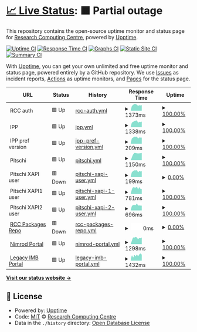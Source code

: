 # [📈 Live Status](https://UQ-RCC.github.io/portals): <!--live status--> **🟧 Partial outage**

This repository contains the open-source uptime monitor and status page for [Research Computing Centre](https://rcc.uq.edu.au/), powered by [Upptime](https://github.com/upptime/upptime).

[![Uptime CI](https://github.com/UQ-RCC/portals/workflows/Uptime%20CI/badge.svg)](https://github.com/UQ-RCC/portals/actions?query=workflow%3A%22Uptime+CI%22)
[![Response Time CI](https://github.com/UQ-RCC/portals/workflows/Response%20Time%20CI/badge.svg)](https://github.com/UQ-RCC/portals/actions?query=workflow%3A%22Response+Time+CI%22)
[![Graphs CI](https://github.com/UQ-RCC/portals/workflows/Graphs%20CI/badge.svg)](https://github.com/UQ-RCC/portals/actions?query=workflow%3A%22Graphs+CI%22)
[![Static Site CI](https://github.com/UQ-RCC/portals/workflows/Static%20Site%20CI/badge.svg)](https://github.com/UQ-RCC/portals/actions?query=workflow%3A%22Static+Site+CI%22)
[![Summary CI](https://github.com/UQ-RCC/portals/workflows/Summary%20CI/badge.svg)](https://github.com/UQ-RCC/portals/actions?query=workflow%3A%22Summary+CI%22)

With [Upptime](https://upptime.js.org), you can get your own unlimited and free uptime monitor and status page, powered entirely by a GitHub repository. We use [Issues](https://github.com/UQ-RCC/portals/issues) as incident reports, [Actions](https://github.com/UQ-RCC/portals/actions) as uptime monitors, and [Pages](https://UQ-RCC.github.io/portals) for the status page.

<!--start: status pages-->
<!-- This summary is generated by Upptime (https://github.com/upptime/upptime) -->
<!-- Do not edit this manually, your changes will be overwritten -->
<!-- prettier-ignore -->
| URL | Status | History | Response Time | Uptime |
| --- | ------ | ------- | ------------- | ------ |
| <img alt="" src="https://icons.duckduckgo.com/ip3/null.ico" height="13"> RCC auth | 🟩 Up | [rcc-auth.yml](https://github.com/UQ-RCC/portals/commits/HEAD/history/rcc-auth.yml) | <details><summary><img alt="Response time graph" src="./graphs/rcc-auth/response-time-week.png" height="20"> 1373ms</summary><br><a href="https://UQ-RCC.github.io/portals/history/rcc-auth"><img alt="Response time 1388" src="https://img.shields.io/endpoint?url=https%3A%2F%2Fraw.githubusercontent.com%2FUQ-RCC%2Fportals%2FHEAD%2Fapi%2Frcc-auth%2Fresponse-time.json"></a><br><a href="https://UQ-RCC.github.io/portals/history/rcc-auth"><img alt="24-hour response time 1351" src="https://img.shields.io/endpoint?url=https%3A%2F%2Fraw.githubusercontent.com%2FUQ-RCC%2Fportals%2FHEAD%2Fapi%2Frcc-auth%2Fresponse-time-day.json"></a><br><a href="https://UQ-RCC.github.io/portals/history/rcc-auth"><img alt="7-day response time 1373" src="https://img.shields.io/endpoint?url=https%3A%2F%2Fraw.githubusercontent.com%2FUQ-RCC%2Fportals%2FHEAD%2Fapi%2Frcc-auth%2Fresponse-time-week.json"></a><br><a href="https://UQ-RCC.github.io/portals/history/rcc-auth"><img alt="30-day response time 1442" src="https://img.shields.io/endpoint?url=https%3A%2F%2Fraw.githubusercontent.com%2FUQ-RCC%2Fportals%2FHEAD%2Fapi%2Frcc-auth%2Fresponse-time-month.json"></a><br><a href="https://UQ-RCC.github.io/portals/history/rcc-auth"><img alt="1-year response time 1431" src="https://img.shields.io/endpoint?url=https%3A%2F%2Fraw.githubusercontent.com%2FUQ-RCC%2Fportals%2FHEAD%2Fapi%2Frcc-auth%2Fresponse-time-year.json"></a></details> | <details><summary><a href="https://UQ-RCC.github.io/portals/history/rcc-auth">100.00%</a></summary><a href="https://UQ-RCC.github.io/portals/history/rcc-auth"><img alt="All-time uptime 99.75%" src="https://img.shields.io/endpoint?url=https%3A%2F%2Fraw.githubusercontent.com%2FUQ-RCC%2Fportals%2FHEAD%2Fapi%2Frcc-auth%2Fuptime.json"></a><br><a href="https://UQ-RCC.github.io/portals/history/rcc-auth"><img alt="24-hour uptime 100.00%" src="https://img.shields.io/endpoint?url=https%3A%2F%2Fraw.githubusercontent.com%2FUQ-RCC%2Fportals%2FHEAD%2Fapi%2Frcc-auth%2Fuptime-day.json"></a><br><a href="https://UQ-RCC.github.io/portals/history/rcc-auth"><img alt="7-day uptime 100.00%" src="https://img.shields.io/endpoint?url=https%3A%2F%2Fraw.githubusercontent.com%2FUQ-RCC%2Fportals%2FHEAD%2Fapi%2Frcc-auth%2Fuptime-week.json"></a><br><a href="https://UQ-RCC.github.io/portals/history/rcc-auth"><img alt="30-day uptime 99.79%" src="https://img.shields.io/endpoint?url=https%3A%2F%2Fraw.githubusercontent.com%2FUQ-RCC%2Fportals%2FHEAD%2Fapi%2Frcc-auth%2Fuptime-month.json"></a><br><a href="https://UQ-RCC.github.io/portals/history/rcc-auth"><img alt="1-year uptime 99.74%" src="https://img.shields.io/endpoint?url=https%3A%2F%2Fraw.githubusercontent.com%2FUQ-RCC%2Fportals%2FHEAD%2Fapi%2Frcc-auth%2Fuptime-year.json"></a></details>
| <img alt="" src="https://icons.duckduckgo.com/ip3/null.ico" height="13"> IPP | 🟩 Up | [ipp.yml](https://github.com/UQ-RCC/portals/commits/HEAD/history/ipp.yml) | <details><summary><img alt="Response time graph" src="./graphs/ipp/response-time-week.png" height="20"> 1338ms</summary><br><a href="https://UQ-RCC.github.io/portals/history/ipp"><img alt="Response time 1298" src="https://img.shields.io/endpoint?url=https%3A%2F%2Fraw.githubusercontent.com%2FUQ-RCC%2Fportals%2FHEAD%2Fapi%2Fipp%2Fresponse-time.json"></a><br><a href="https://UQ-RCC.github.io/portals/history/ipp"><img alt="24-hour response time 1355" src="https://img.shields.io/endpoint?url=https%3A%2F%2Fraw.githubusercontent.com%2FUQ-RCC%2Fportals%2FHEAD%2Fapi%2Fipp%2Fresponse-time-day.json"></a><br><a href="https://UQ-RCC.github.io/portals/history/ipp"><img alt="7-day response time 1338" src="https://img.shields.io/endpoint?url=https%3A%2F%2Fraw.githubusercontent.com%2FUQ-RCC%2Fportals%2FHEAD%2Fapi%2Fipp%2Fresponse-time-week.json"></a><br><a href="https://UQ-RCC.github.io/portals/history/ipp"><img alt="30-day response time 1364" src="https://img.shields.io/endpoint?url=https%3A%2F%2Fraw.githubusercontent.com%2FUQ-RCC%2Fportals%2FHEAD%2Fapi%2Fipp%2Fresponse-time-month.json"></a><br><a href="https://UQ-RCC.github.io/portals/history/ipp"><img alt="1-year response time 1346" src="https://img.shields.io/endpoint?url=https%3A%2F%2Fraw.githubusercontent.com%2FUQ-RCC%2Fportals%2FHEAD%2Fapi%2Fipp%2Fresponse-time-year.json"></a></details> | <details><summary><a href="https://UQ-RCC.github.io/portals/history/ipp">100.00%</a></summary><a href="https://UQ-RCC.github.io/portals/history/ipp"><img alt="All-time uptime 99.97%" src="https://img.shields.io/endpoint?url=https%3A%2F%2Fraw.githubusercontent.com%2FUQ-RCC%2Fportals%2FHEAD%2Fapi%2Fipp%2Fuptime.json"></a><br><a href="https://UQ-RCC.github.io/portals/history/ipp"><img alt="24-hour uptime 100.00%" src="https://img.shields.io/endpoint?url=https%3A%2F%2Fraw.githubusercontent.com%2FUQ-RCC%2Fportals%2FHEAD%2Fapi%2Fipp%2Fuptime-day.json"></a><br><a href="https://UQ-RCC.github.io/portals/history/ipp"><img alt="7-day uptime 100.00%" src="https://img.shields.io/endpoint?url=https%3A%2F%2Fraw.githubusercontent.com%2FUQ-RCC%2Fportals%2FHEAD%2Fapi%2Fipp%2Fuptime-week.json"></a><br><a href="https://UQ-RCC.github.io/portals/history/ipp"><img alt="30-day uptime 100.00%" src="https://img.shields.io/endpoint?url=https%3A%2F%2Fraw.githubusercontent.com%2FUQ-RCC%2Fportals%2FHEAD%2Fapi%2Fipp%2Fuptime-month.json"></a><br><a href="https://UQ-RCC.github.io/portals/history/ipp"><img alt="1-year uptime 99.98%" src="https://img.shields.io/endpoint?url=https%3A%2F%2Fraw.githubusercontent.com%2FUQ-RCC%2Fportals%2FHEAD%2Fapi%2Fipp%2Fuptime-year.json"></a></details>
| <img alt="" src="https://icons.duckduckgo.com/ip3/null.ico" height="13"> IPP pref version | 🟩 Up | [ipp-pref-version.yml](https://github.com/UQ-RCC/portals/commits/HEAD/history/ipp-pref-version.yml) | <details><summary><img alt="Response time graph" src="./graphs/ipp-pref-version/response-time-week.png" height="20"> 209ms</summary><br><a href="https://UQ-RCC.github.io/portals/history/ipp-pref-version"><img alt="Response time 219" src="https://img.shields.io/endpoint?url=https%3A%2F%2Fraw.githubusercontent.com%2FUQ-RCC%2Fportals%2FHEAD%2Fapi%2Fipp-pref-version%2Fresponse-time.json"></a><br><a href="https://UQ-RCC.github.io/portals/history/ipp-pref-version"><img alt="24-hour response time 205" src="https://img.shields.io/endpoint?url=https%3A%2F%2Fraw.githubusercontent.com%2FUQ-RCC%2Fportals%2FHEAD%2Fapi%2Fipp-pref-version%2Fresponse-time-day.json"></a><br><a href="https://UQ-RCC.github.io/portals/history/ipp-pref-version"><img alt="7-day response time 209" src="https://img.shields.io/endpoint?url=https%3A%2F%2Fraw.githubusercontent.com%2FUQ-RCC%2Fportals%2FHEAD%2Fapi%2Fipp-pref-version%2Fresponse-time-week.json"></a><br><a href="https://UQ-RCC.github.io/portals/history/ipp-pref-version"><img alt="30-day response time 215" src="https://img.shields.io/endpoint?url=https%3A%2F%2Fraw.githubusercontent.com%2FUQ-RCC%2Fportals%2FHEAD%2Fapi%2Fipp-pref-version%2Fresponse-time-month.json"></a><br><a href="https://UQ-RCC.github.io/portals/history/ipp-pref-version"><img alt="1-year response time 219" src="https://img.shields.io/endpoint?url=https%3A%2F%2Fraw.githubusercontent.com%2FUQ-RCC%2Fportals%2FHEAD%2Fapi%2Fipp-pref-version%2Fresponse-time-year.json"></a></details> | <details><summary><a href="https://UQ-RCC.github.io/portals/history/ipp-pref-version">100.00%</a></summary><a href="https://UQ-RCC.github.io/portals/history/ipp-pref-version"><img alt="All-time uptime 93.08%" src="https://img.shields.io/endpoint?url=https%3A%2F%2Fraw.githubusercontent.com%2FUQ-RCC%2Fportals%2FHEAD%2Fapi%2Fipp-pref-version%2Fuptime.json"></a><br><a href="https://UQ-RCC.github.io/portals/history/ipp-pref-version"><img alt="24-hour uptime 100.00%" src="https://img.shields.io/endpoint?url=https%3A%2F%2Fraw.githubusercontent.com%2FUQ-RCC%2Fportals%2FHEAD%2Fapi%2Fipp-pref-version%2Fuptime-day.json"></a><br><a href="https://UQ-RCC.github.io/portals/history/ipp-pref-version"><img alt="7-day uptime 100.00%" src="https://img.shields.io/endpoint?url=https%3A%2F%2Fraw.githubusercontent.com%2FUQ-RCC%2Fportals%2FHEAD%2Fapi%2Fipp-pref-version%2Fuptime-week.json"></a><br><a href="https://UQ-RCC.github.io/portals/history/ipp-pref-version"><img alt="30-day uptime 100.00%" src="https://img.shields.io/endpoint?url=https%3A%2F%2Fraw.githubusercontent.com%2FUQ-RCC%2Fportals%2FHEAD%2Fapi%2Fipp-pref-version%2Fuptime-month.json"></a><br><a href="https://UQ-RCC.github.io/portals/history/ipp-pref-version"><img alt="1-year uptime 98.63%" src="https://img.shields.io/endpoint?url=https%3A%2F%2Fraw.githubusercontent.com%2FUQ-RCC%2Fportals%2FHEAD%2Fapi%2Fipp-pref-version%2Fuptime-year.json"></a></details>
| <img alt="" src="https://icons.duckduckgo.com/ip3/null.ico" height="13"> Pitschi | 🟩 Up | [pitschi.yml](https://github.com/UQ-RCC/portals/commits/HEAD/history/pitschi.yml) | <details><summary><img alt="Response time graph" src="./graphs/pitschi/response-time-week.png" height="20"> 1150ms</summary><br><a href="https://UQ-RCC.github.io/portals/history/pitschi"><img alt="Response time 1150" src="https://img.shields.io/endpoint?url=https%3A%2F%2Fraw.githubusercontent.com%2FUQ-RCC%2Fportals%2FHEAD%2Fapi%2Fpitschi%2Fresponse-time.json"></a><br><a href="https://UQ-RCC.github.io/portals/history/pitschi"><img alt="24-hour response time 1170" src="https://img.shields.io/endpoint?url=https%3A%2F%2Fraw.githubusercontent.com%2FUQ-RCC%2Fportals%2FHEAD%2Fapi%2Fpitschi%2Fresponse-time-day.json"></a><br><a href="https://UQ-RCC.github.io/portals/history/pitschi"><img alt="7-day response time 1150" src="https://img.shields.io/endpoint?url=https%3A%2F%2Fraw.githubusercontent.com%2FUQ-RCC%2Fportals%2FHEAD%2Fapi%2Fpitschi%2Fresponse-time-week.json"></a><br><a href="https://UQ-RCC.github.io/portals/history/pitschi"><img alt="30-day response time 1150" src="https://img.shields.io/endpoint?url=https%3A%2F%2Fraw.githubusercontent.com%2FUQ-RCC%2Fportals%2FHEAD%2Fapi%2Fpitschi%2Fresponse-time-month.json"></a><br><a href="https://UQ-RCC.github.io/portals/history/pitschi"><img alt="1-year response time 1150" src="https://img.shields.io/endpoint?url=https%3A%2F%2Fraw.githubusercontent.com%2FUQ-RCC%2Fportals%2FHEAD%2Fapi%2Fpitschi%2Fresponse-time-year.json"></a></details> | <details><summary><a href="https://UQ-RCC.github.io/portals/history/pitschi">100.00%</a></summary><a href="https://UQ-RCC.github.io/portals/history/pitschi"><img alt="All-time uptime 100.00%" src="https://img.shields.io/endpoint?url=https%3A%2F%2Fraw.githubusercontent.com%2FUQ-RCC%2Fportals%2FHEAD%2Fapi%2Fpitschi%2Fuptime.json"></a><br><a href="https://UQ-RCC.github.io/portals/history/pitschi"><img alt="24-hour uptime 100.00%" src="https://img.shields.io/endpoint?url=https%3A%2F%2Fraw.githubusercontent.com%2FUQ-RCC%2Fportals%2FHEAD%2Fapi%2Fpitschi%2Fuptime-day.json"></a><br><a href="https://UQ-RCC.github.io/portals/history/pitschi"><img alt="7-day uptime 100.00%" src="https://img.shields.io/endpoint?url=https%3A%2F%2Fraw.githubusercontent.com%2FUQ-RCC%2Fportals%2FHEAD%2Fapi%2Fpitschi%2Fuptime-week.json"></a><br><a href="https://UQ-RCC.github.io/portals/history/pitschi"><img alt="30-day uptime 100.00%" src="https://img.shields.io/endpoint?url=https%3A%2F%2Fraw.githubusercontent.com%2FUQ-RCC%2Fportals%2FHEAD%2Fapi%2Fpitschi%2Fuptime-month.json"></a><br><a href="https://UQ-RCC.github.io/portals/history/pitschi"><img alt="1-year uptime 100.00%" src="https://img.shields.io/endpoint?url=https%3A%2F%2Fraw.githubusercontent.com%2FUQ-RCC%2Fportals%2FHEAD%2Fapi%2Fpitschi%2Fuptime-year.json"></a></details>
| <img alt="" src="https://icons.duckduckgo.com/ip3/null.ico" height="13"> Pitschi XAPI user | 🟥 Down | [pitschi-xapi-user.yml](https://github.com/UQ-RCC/portals/commits/HEAD/history/pitschi-xapi-user.yml) | <details><summary><img alt="Response time graph" src="./graphs/pitschi-xapi-user/response-time-week.png" height="20"> 199ms</summary><br><a href="https://UQ-RCC.github.io/portals/history/pitschi-xapi-user"><img alt="Response time 267" src="https://img.shields.io/endpoint?url=https%3A%2F%2Fraw.githubusercontent.com%2FUQ-RCC%2Fportals%2FHEAD%2Fapi%2Fpitschi-xapi-user%2Fresponse-time.json"></a><br><a href="https://UQ-RCC.github.io/portals/history/pitschi-xapi-user"><img alt="24-hour response time 197" src="https://img.shields.io/endpoint?url=https%3A%2F%2Fraw.githubusercontent.com%2FUQ-RCC%2Fportals%2FHEAD%2Fapi%2Fpitschi-xapi-user%2Fresponse-time-day.json"></a><br><a href="https://UQ-RCC.github.io/portals/history/pitschi-xapi-user"><img alt="7-day response time 199" src="https://img.shields.io/endpoint?url=https%3A%2F%2Fraw.githubusercontent.com%2FUQ-RCC%2Fportals%2FHEAD%2Fapi%2Fpitschi-xapi-user%2Fresponse-time-week.json"></a><br><a href="https://UQ-RCC.github.io/portals/history/pitschi-xapi-user"><img alt="30-day response time 206" src="https://img.shields.io/endpoint?url=https%3A%2F%2Fraw.githubusercontent.com%2FUQ-RCC%2Fportals%2FHEAD%2Fapi%2Fpitschi-xapi-user%2Fresponse-time-month.json"></a><br><a href="https://UQ-RCC.github.io/portals/history/pitschi-xapi-user"><img alt="1-year response time 263" src="https://img.shields.io/endpoint?url=https%3A%2F%2Fraw.githubusercontent.com%2FUQ-RCC%2Fportals%2FHEAD%2Fapi%2Fpitschi-xapi-user%2Fresponse-time-year.json"></a></details> | <details><summary><a href="https://UQ-RCC.github.io/portals/history/pitschi-xapi-user">0.00%</a></summary><a href="https://UQ-RCC.github.io/portals/history/pitschi-xapi-user"><img alt="All-time uptime 89.77%" src="https://img.shields.io/endpoint?url=https%3A%2F%2Fraw.githubusercontent.com%2FUQ-RCC%2Fportals%2FHEAD%2Fapi%2Fpitschi-xapi-user%2Fuptime.json"></a><br><a href="https://UQ-RCC.github.io/portals/history/pitschi-xapi-user"><img alt="24-hour uptime 0.00%" src="https://img.shields.io/endpoint?url=https%3A%2F%2Fraw.githubusercontent.com%2FUQ-RCC%2Fportals%2FHEAD%2Fapi%2Fpitschi-xapi-user%2Fuptime-day.json"></a><br><a href="https://UQ-RCC.github.io/portals/history/pitschi-xapi-user"><img alt="7-day uptime 0.00%" src="https://img.shields.io/endpoint?url=https%3A%2F%2Fraw.githubusercontent.com%2FUQ-RCC%2Fportals%2FHEAD%2Fapi%2Fpitschi-xapi-user%2Fuptime-week.json"></a><br><a href="https://UQ-RCC.github.io/portals/history/pitschi-xapi-user"><img alt="30-day uptime 1.38%" src="https://img.shields.io/endpoint?url=https%3A%2F%2Fraw.githubusercontent.com%2FUQ-RCC%2Fportals%2FHEAD%2Fapi%2Fpitschi-xapi-user%2Fuptime-month.json"></a><br><a href="https://UQ-RCC.github.io/portals/history/pitschi-xapi-user"><img alt="1-year uptime 86.49%" src="https://img.shields.io/endpoint?url=https%3A%2F%2Fraw.githubusercontent.com%2FUQ-RCC%2Fportals%2FHEAD%2Fapi%2Fpitschi-xapi-user%2Fuptime-year.json"></a></details>
| <img alt="" src="https://icons.duckduckgo.com/ip3/null.ico" height="13"> Pitschi XAPI1 user | 🟩 Up | [pitschi-xapi-1-user.yml](https://github.com/UQ-RCC/portals/commits/HEAD/history/pitschi-xapi-1-user.yml) | <details><summary><img alt="Response time graph" src="./graphs/pitschi-xapi-1-user/response-time-week.png" height="20"> 781ms</summary><br><a href="https://UQ-RCC.github.io/portals/history/pitschi-xapi-1-user"><img alt="Response time 974" src="https://img.shields.io/endpoint?url=https%3A%2F%2Fraw.githubusercontent.com%2FUQ-RCC%2Fportals%2FHEAD%2Fapi%2Fpitschi-xapi-1-user%2Fresponse-time.json"></a><br><a href="https://UQ-RCC.github.io/portals/history/pitschi-xapi-1-user"><img alt="24-hour response time 671" src="https://img.shields.io/endpoint?url=https%3A%2F%2Fraw.githubusercontent.com%2FUQ-RCC%2Fportals%2FHEAD%2Fapi%2Fpitschi-xapi-1-user%2Fresponse-time-day.json"></a><br><a href="https://UQ-RCC.github.io/portals/history/pitschi-xapi-1-user"><img alt="7-day response time 781" src="https://img.shields.io/endpoint?url=https%3A%2F%2Fraw.githubusercontent.com%2FUQ-RCC%2Fportals%2FHEAD%2Fapi%2Fpitschi-xapi-1-user%2Fresponse-time-week.json"></a><br><a href="https://UQ-RCC.github.io/portals/history/pitschi-xapi-1-user"><img alt="30-day response time 771" src="https://img.shields.io/endpoint?url=https%3A%2F%2Fraw.githubusercontent.com%2FUQ-RCC%2Fportals%2FHEAD%2Fapi%2Fpitschi-xapi-1-user%2Fresponse-time-month.json"></a><br><a href="https://UQ-RCC.github.io/portals/history/pitschi-xapi-1-user"><img alt="1-year response time 907" src="https://img.shields.io/endpoint?url=https%3A%2F%2Fraw.githubusercontent.com%2FUQ-RCC%2Fportals%2FHEAD%2Fapi%2Fpitschi-xapi-1-user%2Fresponse-time-year.json"></a></details> | <details><summary><a href="https://UQ-RCC.github.io/portals/history/pitschi-xapi-1-user">100.00%</a></summary><a href="https://UQ-RCC.github.io/portals/history/pitschi-xapi-1-user"><img alt="All-time uptime 93.24%" src="https://img.shields.io/endpoint?url=https%3A%2F%2Fraw.githubusercontent.com%2FUQ-RCC%2Fportals%2FHEAD%2Fapi%2Fpitschi-xapi-1-user%2Fuptime.json"></a><br><a href="https://UQ-RCC.github.io/portals/history/pitschi-xapi-1-user"><img alt="24-hour uptime 100.00%" src="https://img.shields.io/endpoint?url=https%3A%2F%2Fraw.githubusercontent.com%2FUQ-RCC%2Fportals%2FHEAD%2Fapi%2Fpitschi-xapi-1-user%2Fuptime-day.json"></a><br><a href="https://UQ-RCC.github.io/portals/history/pitschi-xapi-1-user"><img alt="7-day uptime 100.00%" src="https://img.shields.io/endpoint?url=https%3A%2F%2Fraw.githubusercontent.com%2FUQ-RCC%2Fportals%2FHEAD%2Fapi%2Fpitschi-xapi-1-user%2Fuptime-week.json"></a><br><a href="https://UQ-RCC.github.io/portals/history/pitschi-xapi-1-user"><img alt="30-day uptime 100.00%" src="https://img.shields.io/endpoint?url=https%3A%2F%2Fraw.githubusercontent.com%2FUQ-RCC%2Fportals%2FHEAD%2Fapi%2Fpitschi-xapi-1-user%2Fuptime-month.json"></a><br><a href="https://UQ-RCC.github.io/portals/history/pitschi-xapi-1-user"><img alt="1-year uptime 91.39%" src="https://img.shields.io/endpoint?url=https%3A%2F%2Fraw.githubusercontent.com%2FUQ-RCC%2Fportals%2FHEAD%2Fapi%2Fpitschi-xapi-1-user%2Fuptime-year.json"></a></details>
| <img alt="" src="https://icons.duckduckgo.com/ip3/null.ico" height="13"> Pitschi XAPI2 user | 🟩 Up | [pitschi-xapi-2-user.yml](https://github.com/UQ-RCC/portals/commits/HEAD/history/pitschi-xapi-2-user.yml) | <details><summary><img alt="Response time graph" src="./graphs/pitschi-xapi-2-user/response-time-week.png" height="20"> 696ms</summary><br><a href="https://UQ-RCC.github.io/portals/history/pitschi-xapi-2-user"><img alt="Response time 957" src="https://img.shields.io/endpoint?url=https%3A%2F%2Fraw.githubusercontent.com%2FUQ-RCC%2Fportals%2FHEAD%2Fapi%2Fpitschi-xapi-2-user%2Fresponse-time.json"></a><br><a href="https://UQ-RCC.github.io/portals/history/pitschi-xapi-2-user"><img alt="24-hour response time 642" src="https://img.shields.io/endpoint?url=https%3A%2F%2Fraw.githubusercontent.com%2FUQ-RCC%2Fportals%2FHEAD%2Fapi%2Fpitschi-xapi-2-user%2Fresponse-time-day.json"></a><br><a href="https://UQ-RCC.github.io/portals/history/pitschi-xapi-2-user"><img alt="7-day response time 696" src="https://img.shields.io/endpoint?url=https%3A%2F%2Fraw.githubusercontent.com%2FUQ-RCC%2Fportals%2FHEAD%2Fapi%2Fpitschi-xapi-2-user%2Fresponse-time-week.json"></a><br><a href="https://UQ-RCC.github.io/portals/history/pitschi-xapi-2-user"><img alt="30-day response time 719" src="https://img.shields.io/endpoint?url=https%3A%2F%2Fraw.githubusercontent.com%2FUQ-RCC%2Fportals%2FHEAD%2Fapi%2Fpitschi-xapi-2-user%2Fresponse-time-month.json"></a><br><a href="https://UQ-RCC.github.io/portals/history/pitschi-xapi-2-user"><img alt="1-year response time 875" src="https://img.shields.io/endpoint?url=https%3A%2F%2Fraw.githubusercontent.com%2FUQ-RCC%2Fportals%2FHEAD%2Fapi%2Fpitschi-xapi-2-user%2Fresponse-time-year.json"></a></details> | <details><summary><a href="https://UQ-RCC.github.io/portals/history/pitschi-xapi-2-user">100.00%</a></summary><a href="https://UQ-RCC.github.io/portals/history/pitschi-xapi-2-user"><img alt="All-time uptime 93.32%" src="https://img.shields.io/endpoint?url=https%3A%2F%2Fraw.githubusercontent.com%2FUQ-RCC%2Fportals%2FHEAD%2Fapi%2Fpitschi-xapi-2-user%2Fuptime.json"></a><br><a href="https://UQ-RCC.github.io/portals/history/pitschi-xapi-2-user"><img alt="24-hour uptime 100.00%" src="https://img.shields.io/endpoint?url=https%3A%2F%2Fraw.githubusercontent.com%2FUQ-RCC%2Fportals%2FHEAD%2Fapi%2Fpitschi-xapi-2-user%2Fuptime-day.json"></a><br><a href="https://UQ-RCC.github.io/portals/history/pitschi-xapi-2-user"><img alt="7-day uptime 100.00%" src="https://img.shields.io/endpoint?url=https%3A%2F%2Fraw.githubusercontent.com%2FUQ-RCC%2Fportals%2FHEAD%2Fapi%2Fpitschi-xapi-2-user%2Fuptime-week.json"></a><br><a href="https://UQ-RCC.github.io/portals/history/pitschi-xapi-2-user"><img alt="30-day uptime 100.00%" src="https://img.shields.io/endpoint?url=https%3A%2F%2Fraw.githubusercontent.com%2FUQ-RCC%2Fportals%2FHEAD%2Fapi%2Fpitschi-xapi-2-user%2Fuptime-month.json"></a><br><a href="https://UQ-RCC.github.io/portals/history/pitschi-xapi-2-user"><img alt="1-year uptime 91.49%" src="https://img.shields.io/endpoint?url=https%3A%2F%2Fraw.githubusercontent.com%2FUQ-RCC%2Fportals%2FHEAD%2Fapi%2Fpitschi-xapi-2-user%2Fuptime-year.json"></a></details>
| <img alt="" src="https://icons.duckduckgo.com/ip3/packages.rcc.uq.edu.au.ico" height="13"> [RCC Packages Repo](https://packages.rcc.uq.edu.au/ubuntu/) | 🟥 Down | [rcc-packages-repo.yml](https://github.com/UQ-RCC/portals/commits/HEAD/history/rcc-packages-repo.yml) | <details><summary><img alt="Response time graph" src="./graphs/rcc-packages-repo/response-time-week.png" height="20"> 0ms</summary><br><a href="https://UQ-RCC.github.io/portals/history/rcc-packages-repo"><img alt="Response time 0" src="https://img.shields.io/endpoint?url=https%3A%2F%2Fraw.githubusercontent.com%2FUQ-RCC%2Fportals%2FHEAD%2Fapi%2Frcc-packages-repo%2Fresponse-time.json"></a><br><a href="https://UQ-RCC.github.io/portals/history/rcc-packages-repo"><img alt="24-hour response time 0" src="https://img.shields.io/endpoint?url=https%3A%2F%2Fraw.githubusercontent.com%2FUQ-RCC%2Fportals%2FHEAD%2Fapi%2Frcc-packages-repo%2Fresponse-time-day.json"></a><br><a href="https://UQ-RCC.github.io/portals/history/rcc-packages-repo"><img alt="7-day response time 0" src="https://img.shields.io/endpoint?url=https%3A%2F%2Fraw.githubusercontent.com%2FUQ-RCC%2Fportals%2FHEAD%2Fapi%2Frcc-packages-repo%2Fresponse-time-week.json"></a><br><a href="https://UQ-RCC.github.io/portals/history/rcc-packages-repo"><img alt="30-day response time 0" src="https://img.shields.io/endpoint?url=https%3A%2F%2Fraw.githubusercontent.com%2FUQ-RCC%2Fportals%2FHEAD%2Fapi%2Frcc-packages-repo%2Fresponse-time-month.json"></a><br><a href="https://UQ-RCC.github.io/portals/history/rcc-packages-repo"><img alt="1-year response time 0" src="https://img.shields.io/endpoint?url=https%3A%2F%2Fraw.githubusercontent.com%2FUQ-RCC%2Fportals%2FHEAD%2Fapi%2Frcc-packages-repo%2Fresponse-time-year.json"></a></details> | <details><summary><a href="https://UQ-RCC.github.io/portals/history/rcc-packages-repo">0.00%</a></summary><a href="https://UQ-RCC.github.io/portals/history/rcc-packages-repo"><img alt="All-time uptime 0.00%" src="https://img.shields.io/endpoint?url=https%3A%2F%2Fraw.githubusercontent.com%2FUQ-RCC%2Fportals%2FHEAD%2Fapi%2Frcc-packages-repo%2Fuptime.json"></a><br><a href="https://UQ-RCC.github.io/portals/history/rcc-packages-repo"><img alt="24-hour uptime 0.00%" src="https://img.shields.io/endpoint?url=https%3A%2F%2Fraw.githubusercontent.com%2FUQ-RCC%2Fportals%2FHEAD%2Fapi%2Frcc-packages-repo%2Fuptime-day.json"></a><br><a href="https://UQ-RCC.github.io/portals/history/rcc-packages-repo"><img alt="7-day uptime 0.00%" src="https://img.shields.io/endpoint?url=https%3A%2F%2Fraw.githubusercontent.com%2FUQ-RCC%2Fportals%2FHEAD%2Fapi%2Frcc-packages-repo%2Fuptime-week.json"></a><br><a href="https://UQ-RCC.github.io/portals/history/rcc-packages-repo"><img alt="30-day uptime 1.38%" src="https://img.shields.io/endpoint?url=https%3A%2F%2Fraw.githubusercontent.com%2FUQ-RCC%2Fportals%2FHEAD%2Fapi%2Frcc-packages-repo%2Fuptime-month.json"></a><br><a href="https://UQ-RCC.github.io/portals/history/rcc-packages-repo"><img alt="1-year uptime 0.00%" src="https://img.shields.io/endpoint?url=https%3A%2F%2Fraw.githubusercontent.com%2FUQ-RCC%2Fportals%2FHEAD%2Fapi%2Frcc-packages-repo%2Fuptime-year.json"></a></details>
| <img alt="" src="https://icons.duckduckgo.com/ip3/nimrod.rcc.uq.edu.au.ico" height="13"> [Nimrod Portal](https://nimrod.rcc.uq.edu.au/) | 🟩 Up | [nimrod-portal.yml](https://github.com/UQ-RCC/portals/commits/HEAD/history/nimrod-portal.yml) | <details><summary><img alt="Response time graph" src="./graphs/nimrod-portal/response-time-week.png" height="20"> 1298ms</summary><br><a href="https://UQ-RCC.github.io/portals/history/nimrod-portal"><img alt="Response time 1382" src="https://img.shields.io/endpoint?url=https%3A%2F%2Fraw.githubusercontent.com%2FUQ-RCC%2Fportals%2FHEAD%2Fapi%2Fnimrod-portal%2Fresponse-time.json"></a><br><a href="https://UQ-RCC.github.io/portals/history/nimrod-portal"><img alt="24-hour response time 1422" src="https://img.shields.io/endpoint?url=https%3A%2F%2Fraw.githubusercontent.com%2FUQ-RCC%2Fportals%2FHEAD%2Fapi%2Fnimrod-portal%2Fresponse-time-day.json"></a><br><a href="https://UQ-RCC.github.io/portals/history/nimrod-portal"><img alt="7-day response time 1298" src="https://img.shields.io/endpoint?url=https%3A%2F%2Fraw.githubusercontent.com%2FUQ-RCC%2Fportals%2FHEAD%2Fapi%2Fnimrod-portal%2Fresponse-time-week.json"></a><br><a href="https://UQ-RCC.github.io/portals/history/nimrod-portal"><img alt="30-day response time 1399" src="https://img.shields.io/endpoint?url=https%3A%2F%2Fraw.githubusercontent.com%2FUQ-RCC%2Fportals%2FHEAD%2Fapi%2Fnimrod-portal%2Fresponse-time-month.json"></a><br><a href="https://UQ-RCC.github.io/portals/history/nimrod-portal"><img alt="1-year response time 1369" src="https://img.shields.io/endpoint?url=https%3A%2F%2Fraw.githubusercontent.com%2FUQ-RCC%2Fportals%2FHEAD%2Fapi%2Fnimrod-portal%2Fresponse-time-year.json"></a></details> | <details><summary><a href="https://UQ-RCC.github.io/portals/history/nimrod-portal">100.00%</a></summary><a href="https://UQ-RCC.github.io/portals/history/nimrod-portal"><img alt="All-time uptime 99.76%" src="https://img.shields.io/endpoint?url=https%3A%2F%2Fraw.githubusercontent.com%2FUQ-RCC%2Fportals%2FHEAD%2Fapi%2Fnimrod-portal%2Fuptime.json"></a><br><a href="https://UQ-RCC.github.io/portals/history/nimrod-portal"><img alt="24-hour uptime 100.00%" src="https://img.shields.io/endpoint?url=https%3A%2F%2Fraw.githubusercontent.com%2FUQ-RCC%2Fportals%2FHEAD%2Fapi%2Fnimrod-portal%2Fuptime-day.json"></a><br><a href="https://UQ-RCC.github.io/portals/history/nimrod-portal"><img alt="7-day uptime 100.00%" src="https://img.shields.io/endpoint?url=https%3A%2F%2Fraw.githubusercontent.com%2FUQ-RCC%2Fportals%2FHEAD%2Fapi%2Fnimrod-portal%2Fuptime-week.json"></a><br><a href="https://UQ-RCC.github.io/portals/history/nimrod-portal"><img alt="30-day uptime 99.79%" src="https://img.shields.io/endpoint?url=https%3A%2F%2Fraw.githubusercontent.com%2FUQ-RCC%2Fportals%2FHEAD%2Fapi%2Fnimrod-portal%2Fuptime-month.json"></a><br><a href="https://UQ-RCC.github.io/portals/history/nimrod-portal"><img alt="1-year uptime 99.74%" src="https://img.shields.io/endpoint?url=https%3A%2F%2Fraw.githubusercontent.com%2FUQ-RCC%2Fportals%2FHEAD%2Fapi%2Fnimrod-portal%2Fuptime-year.json"></a></details>
| <img alt="" src="https://icons.duckduckgo.com/ip3/imbmicroscopy.rcc.uq.edu.au.ico" height="13"> [Legacy IMB Portal](https://imbmicroscopy.rcc.uq.edu.au/) | 🟩 Up | [legacy-imb-portal.yml](https://github.com/UQ-RCC/portals/commits/HEAD/history/legacy-imb-portal.yml) | <details><summary><img alt="Response time graph" src="./graphs/legacy-imb-portal/response-time-week.png" height="20"> 1432ms</summary><br><a href="https://UQ-RCC.github.io/portals/history/legacy-imb-portal"><img alt="Response time 1473" src="https://img.shields.io/endpoint?url=https%3A%2F%2Fraw.githubusercontent.com%2FUQ-RCC%2Fportals%2FHEAD%2Fapi%2Flegacy-imb-portal%2Fresponse-time.json"></a><br><a href="https://UQ-RCC.github.io/portals/history/legacy-imb-portal"><img alt="24-hour response time 1587" src="https://img.shields.io/endpoint?url=https%3A%2F%2Fraw.githubusercontent.com%2FUQ-RCC%2Fportals%2FHEAD%2Fapi%2Flegacy-imb-portal%2Fresponse-time-day.json"></a><br><a href="https://UQ-RCC.github.io/portals/history/legacy-imb-portal"><img alt="7-day response time 1432" src="https://img.shields.io/endpoint?url=https%3A%2F%2Fraw.githubusercontent.com%2FUQ-RCC%2Fportals%2FHEAD%2Fapi%2Flegacy-imb-portal%2Fresponse-time-week.json"></a><br><a href="https://UQ-RCC.github.io/portals/history/legacy-imb-portal"><img alt="30-day response time 1516" src="https://img.shields.io/endpoint?url=https%3A%2F%2Fraw.githubusercontent.com%2FUQ-RCC%2Fportals%2FHEAD%2Fapi%2Flegacy-imb-portal%2Fresponse-time-month.json"></a><br><a href="https://UQ-RCC.github.io/portals/history/legacy-imb-portal"><img alt="1-year response time 1467" src="https://img.shields.io/endpoint?url=https%3A%2F%2Fraw.githubusercontent.com%2FUQ-RCC%2Fportals%2FHEAD%2Fapi%2Flegacy-imb-portal%2Fresponse-time-year.json"></a></details> | <details><summary><a href="https://UQ-RCC.github.io/portals/history/legacy-imb-portal">100.00%</a></summary><a href="https://UQ-RCC.github.io/portals/history/legacy-imb-portal"><img alt="All-time uptime 99.75%" src="https://img.shields.io/endpoint?url=https%3A%2F%2Fraw.githubusercontent.com%2FUQ-RCC%2Fportals%2FHEAD%2Fapi%2Flegacy-imb-portal%2Fuptime.json"></a><br><a href="https://UQ-RCC.github.io/portals/history/legacy-imb-portal"><img alt="24-hour uptime 100.00%" src="https://img.shields.io/endpoint?url=https%3A%2F%2Fraw.githubusercontent.com%2FUQ-RCC%2Fportals%2FHEAD%2Fapi%2Flegacy-imb-portal%2Fuptime-day.json"></a><br><a href="https://UQ-RCC.github.io/portals/history/legacy-imb-portal"><img alt="7-day uptime 100.00%" src="https://img.shields.io/endpoint?url=https%3A%2F%2Fraw.githubusercontent.com%2FUQ-RCC%2Fportals%2FHEAD%2Fapi%2Flegacy-imb-portal%2Fuptime-week.json"></a><br><a href="https://UQ-RCC.github.io/portals/history/legacy-imb-portal"><img alt="30-day uptime 99.80%" src="https://img.shields.io/endpoint?url=https%3A%2F%2Fraw.githubusercontent.com%2FUQ-RCC%2Fportals%2FHEAD%2Fapi%2Flegacy-imb-portal%2Fuptime-month.json"></a><br><a href="https://UQ-RCC.github.io/portals/history/legacy-imb-portal"><img alt="1-year uptime 99.73%" src="https://img.shields.io/endpoint?url=https%3A%2F%2Fraw.githubusercontent.com%2FUQ-RCC%2Fportals%2FHEAD%2Fapi%2Flegacy-imb-portal%2Fuptime-year.json"></a></details>

<!--end: status pages-->

[**Visit our status website →**](https://UQ-RCC.github.io/portals)

## 📄 License

- Powered by: [Upptime](https://github.com/upptime/upptime)
- Code: [MIT](./LICENSE) © [Research Computing Centre](https://rcc.uq.edu.au/)
- Data in the `./history` directory: [Open Database License](https://opendatacommons.org/licenses/odbl/1-0/)
